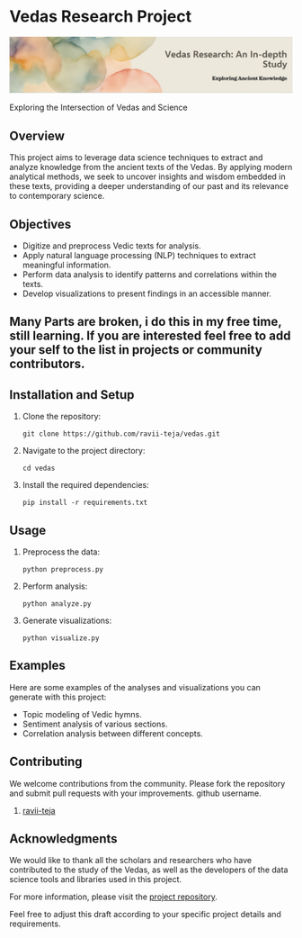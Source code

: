 # Vedas Research Project

![banner](https://github.com/ravii-teja/vedas/blob/main/images/banner.jpeg)

Exploring the Intersection of Vedas and Science

## Overview
This project aims to leverage data science techniques to extract and analyze knowledge from the ancient texts of the Vedas. By applying modern analytical methods, we seek to uncover insights and wisdom embedded in these texts, providing a deeper understanding of our past and its relevance to contemporary science.

## Objectives
- Digitize and preprocess Vedic texts for analysis.
- Apply natural language processing (NLP) techniques to extract meaningful information.
- Perform data analysis to identify patterns and correlations within the texts.
- Develop visualizations to present findings in an accessible manner.


## Many Parts are broken, i do this in my free time, still learning. If you are interested feel free to add your self to the list in projects or community contributors.


## Installation and Setup
1. Clone the repository:
   ```
   git clone https://github.com/ravii-teja/vedas.git
   ```
2. Navigate to the project directory:
   ```
   cd vedas
   ```
3. Install the required dependencies:
   ```
   pip install -r requirements.txt
   ```

## Usage
1. Preprocess the data:
   ```
   python preprocess.py
   ```
2. Perform analysis:
   ```
   python analyze.py
   ```
3. Generate visualizations:
   ```
   python visualize.py
   ```

## Examples
Here are some examples of the analyses and visualizations you can generate with this project:
- Topic modeling of Vedic hymns.
- Sentiment analysis of various sections.
- Correlation analysis between different concepts.

## Contributing
We welcome contributions from the community. Please fork the repository and submit pull requests with your improvements. github username.
1. [ravii-teja](https://github.com/ravii-teja/)

## Acknowledgments
We would like to thank all the scholars and researchers who have contributed to the study of the Vedas, as well as the developers of the data science tools and libraries used in this project.

For more information, please visit the [project repository](https://github.com/ravii-teja/vedas).

Feel free to adjust this draft according to your specific project details and requirements.
